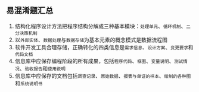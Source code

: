 ## 易混淆题汇总

1. 结构化程序设计方法把程序结构分解成三种基本模块：`处理单元`、`循环机制`、`二分决策机制`
2. 以`外部实体`、`数据处理`与`数据存储`为基本元素的概念模式是数据流程图
3. 软件开发工具合理存储，正确转化的四类信息是`需求信息`、`设计方案`、`变更要求`和`代码文档`
4. 信息库中应保存编程阶段的所有成果，包括`程序代码`、`框图`、`变量说明`、`测试情况`、`验收报告`和`使用说明`
5. 信息库中应保存的文档包括`调查记录`、`原始数据`、`报表与单证的样本`、`绘制的各种图`和`系统说明书`
